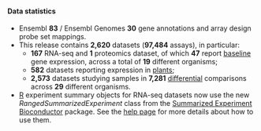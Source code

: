 #### Data statistics

- Ensembl **83** / Ensembl Genomes **30** gene annotations and array design probe set mappings.          
- This release contains **2,620** datasets (**97,484** assays), in particular:       
    - **167** RNA-seq and **1** proteomics dataset, of which **47** report [baseline](https://www.ebi.ac.uk/gxa/baseline/experiments) gene expression, across a total of **19** different organisms;            
    - **582** datasets reporting expression in [plants](https://www.ebi.ac.uk/gxa/plant/experiments);           
    - **2,573** datasets studying samples in **7,281** [differential](https://www.ebi.ac.uk/gxa/help/index.html#differential-expression) comparisons across **29** different organisms.
- [R](https://www.r-project.org/) experiment summary objects for RNA-seq datasets now use
                    the new _RangedSummarizedExperiment_ class from the [Summarized Experiment](https://www.bioconductor.org/packages/release/bioc/html/SummarizedExperiment.html) [Bioconductor](https://www.bioconductor.org/) package. See the [help page](https://www.ebi.ac.uk/gxa/help/r-data-objects.html) for more details about how to use them.
